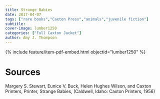```yaml
---
title: Strange Babies
date: 2017-04-07
tags: ["rare books","Caxton Press","animals","juvenile fiction"]
subtitle: 
cover-image: lumber1250
categories: ["Full Caxton Jacket"]
author: Amy J. Thompson
---
```


{% include feature/item-pdf-embed.html objectid="lumber1250" %}

# Sources

Margery S. Stewart, Eunice V. Buck, Helen Hughes Wilson, and Caxton Printers, Printer, Strange Babies, (Caldwell, Idaho: Caxton Printers, 1956)